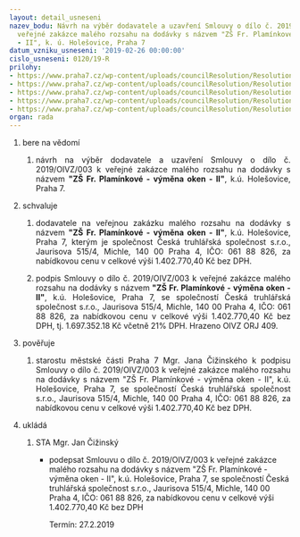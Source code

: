 ```yaml
---
layout: detail_usneseni
nazev_bodu: Návrh na výběr dodavatele a uzavření Smlouvy o dílo č. 2019/OIVZ/003 k
  veřejné zakázce malého rozsahu na dodávky s názvem "ZŠ Fr. Plamínkové - výměna oken
  - II", k. ú. Holešovice, Praha 7
datum_vzniku_usneseni: '2019-02-26 00:00:00'
cislo_usneseni: 0120/19-R
prilohy:
- https://www.praha7.cz/wp-content/uploads/councilResolution/Resolutions/30639/export/1Duvodovazprava~433208.docx
- https://www.praha7.cz/wp-content/uploads/councilResolution/Resolutions/30639/export/13Vyzvakpodaninabidky~433196.pdf
- https://www.praha7.cz/wp-content/uploads/councilResolution/Resolutions/30639/export/14VypiszORCeskatruhlarskaspolecnostsro~433195.pdf
- https://www.praha7.cz/wp-content/uploads/councilResolution/Resolutions/30639/export/15UdajezRegistruplatcuDPH~433194.pdf
- https://www.praha7.cz/wp-content/uploads/councilResolution/Resolutions/30639/export/export~433680.pdf
organ: rada
---
```

<ol id="urzList" class="urzList_view"><li id="" class="urzClass1"><span name="1">bere na vědomí</span><ol class="urzOlClass"><li style="text-align: justify;" id="" class="urzClass2"><span><p style="text-align: justify;" data-mce-style="text-align: justify;">návrh na výběr dodavatele a uzavření Smlouvy o dílo č. 2019/OIVZ/003 k veřejné zakázce malého rozsahu na dodávky s názvem <strong>"ZŠ Fr. Plamínkové - výměna oken - II"</strong>, k.ú. Holešovice, Praha 7.</p></span></li></ol></li><li id="" class="urzClass1"><span name="24">schvaluje</span><ol class="urzOlClass"><li style="text-align: justify;" id="" class="urzClass2"><span><p style="text-align: justify;" data-mce-style="text-align: justify;">dodavatele na veřejnou zakázku malého rozsahu na dodávky s názvem <strong>"ZŠ Fr. Plamínkové - výměna oken - II"</strong>, k.ú. Holešovice, Praha 7, kterým je společnost Česká truhlářská společnost s.r.o., Jaurisova 515/4, Michle, 140 00 Praha 4, IČO: 061 88 826, za nabídkovou cenu v celkové výši 1.402.770,40 Kč bez DPH.<br></p></span></li><li class="urzClass2" id="" style="text-align: justify;"><span><p style="text-align: justify;" data-mce-style="text-align: justify;">podpis Smlouvy o dílo č. 2019/OIVZ/003 k veřejné zakázce malého rozsahu na dodávky s názvem<strong> "ZŠ Fr. Plamínkové - výměna oken - II"</strong>, k.ú. Holešovice, Praha 7, se společností Česká truhlářská společnost s.r.o., Jaurisova 515/4, Michle, 140 00 Praha 4, IČO: 061 88 826, za nabídkovou cenu v celkové výši 1.402.770,40 Kč bez DPH, tj. 1.697.352.18 Kč včetně 21% DPH. Hrazeno OIVZ ORJ 409.</p></span></li></ol></li><li class="urzClass1" id=""><span name="16">pověřuje</span><ol class="urzOlClass decimal "><li class="urzClass2" id="" style="text-align: justify;"><span><p style="text-align: justify;" data-mce-style="text-align: justify;">starostu městské části Praha 7 Mgr. Jana Čižinského k podpisu Smlouvy o dílo č. 2019/OIVZ/003 k veřejné zakázce malého rozsahu na dodávky s názvem "ZŠ Fr. Plamínkové - výměna oken - II", k.ú. Holešovice, Praha 7, se společností Česká truhlářská společnost s.r.o., Jaurisova 515/4, Michle, 140 00 Praha 4, IČO: 061 88 826, za nabídkovou cenu v celkové výši 1.402.770,40 Kč bez DPH.</p></span></li></ol></li><li class="urzClass1" id="urzUkoly"><span name="1">ukládá</span><ol class="urzOlClass"><li class="urzClass2"><span><p>STA Mgr. Jan Čižinský</p></span><ul class="urzUlClass"><li class="urzClass3"><span><p>podepsat Smlouvu o dílo č. 2019/OIVZ/003 k veřejné zakázce malého rozsahu na dodávky s názvem "ZŠ Fr. Plamínkové - výměna oken - II", k.ú. Holešovice, Praha 7, se společností Česká truhlářská společnost s.r.o., Jaurisova 515/4, Michle, 140 00 Praha 4, IČO: 061 88 826, za nabídkovou cenu v celkové výši 1.402.770,40 Kč bez DPH</p></span><span class="urzUkolTermin">  Termín:&nbsp;27.2.2019</span></li></ul></li></ol></li></ol>